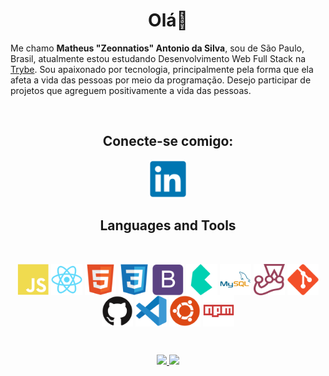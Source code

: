 <h1 align="center">Olá👋</h1>
Me chamo <b>Matheus "Zeonnatios" Antonio da Silva</b>, sou de São Paulo, Brasil, atualmente estou estudando Desenvolvimento Web Full Stack na <a href="https://www.betrybe.com/" target="_blank">Trybe</a>.
Sou apaixonado por tecnologia, principalmente pela forma que ela afeta a vida das pessoas por meio da programação. Desejo participar de projetos que agreguem positivamente a vida das pessoas.

&nbsp;
&nbsp;

<h2 align="center">Conecte-se comigo:</h2>
<div align="center">
<a href="https://www.linkedin.com/in/matheusantonio99/" target="_blank"> <img src="https://raw.githubusercontent.com/devicons/devicon/00f02ef57fb7601fd1ddcc2fe6fe670fef3ae3e4/icons/linkedin/linkedin-original.svg" alt="linkedin-icon" width="60" height="60"/> </a>
 </div>

<h2 align="center">Languages and Tools</h2>

&nbsp;
<div align="center">
<img align="center" alt="JS-ICON" height="50" width="50" src="https://raw.githubusercontent.com/devicons/devicon/master/icons/javascript/javascript-plain.svg">
<img align="center" alt="React-ICON" height="50" width="50" src="https://raw.githubusercontent.com/devicons/devicon/master/icons/react/react-original.svg">
<img align="center" alt="HTML-ICON" height="50" width="50" src="https://raw.githubusercontent.com/devicons/devicon/master/icons/html5/html5-original.svg">
<img align="center" alt="CSS-ICON" height="50" width="50" src="https://raw.githubusercontent.com/devicons/devicon/master/icons/css3/css3-original.svg">
<img align="center" alt="Bootstrap-ICON" height="50" width="50" src="https://raw.githubusercontent.com/devicons/devicon/master/icons/bootstrap/bootstrap-plain.svg">
<img align="center" alt="Bulma-ICON" height="50" width="50" src="https://raw.githubusercontent.com/devicons/devicon/master/icons/bulma/bulma-plain.svg">
<img align="center" alt="MySQL ICON" height="50" width="50" src="https://raw.githubusercontent.com/devicons/devicon/00f02ef57fb7601fd1ddcc2fe6fe670fef3ae3e4/icons/mysql/mysql-original-wordmark.svg">
<img align="center" alt="Jest-ICON" height="50" width="50" src="https://raw.githubusercontent.com/devicons/devicon/master/icons/jest/jest-plain.svg">
<img align="center" alt="Git-ICON" height="50" width="50" src="https://raw.githubusercontent.com/devicons/devicon/master/icons/git/git-original.svg">
<img align="center" alt="Github-ICON" height="50" width="50" src="https://raw.githubusercontent.com/devicons/devicon/master/icons/github/github-original.svg">
<img align="center" alt="VSCode-ICON" height="50" width="50" src="https://raw.githubusercontent.com/devicons/devicon/master/icons/vscode/vscode-original.svg">
<img align="center" alt="Ubuntu-ICON" height="50" width="50" src="https://raw.githubusercontent.com/devicons/devicon/master/icons/ubuntu/ubuntu-plain.svg">
<img align="center" alt="NPM-ICON" height="50" width="50" src="https://raw.githubusercontent.com/devicons/devicon/00f02ef57fb7601fd1ddcc2fe6fe670fef3ae3e4/icons/npm/npm-original-wordmark.svg">
</div>

&nbsp;
&nbsp;
&nbsp;

 <div align="center">
  <a href="https://github.com/Zeonnatios">
  <img height="180rem" src="https://github-readme-stats.vercel.app/api?username=zeonnatios&show_icons=true&theme=tokyonight&include_all_commits=true&count_private=true"/>
  <img height="180rem" src="https://github-readme-stats.vercel.app/api/top-langs/?username=zeonnatios&layout=compact&langs_count=7&theme=tokyonight"/>
</div>

